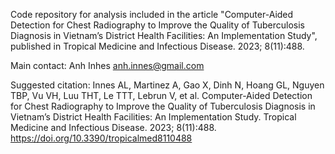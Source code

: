 Code repository for analysis included in the article "Computer-Aided Detection for Chest Radiography to Improve the Quality of Tuberculosis Diagnosis in Vietnam’s District Health Facilities: An Implementation Study", published in Tropical Medicine and Infectious Disease. 2023; 8(11):488. 

Main contact: Anh Inhes <anh.innes@gmail.com>

Suggested citation:
Innes AL, Martinez A, Gao X, Dinh N, Hoang GL, Nguyen TBP, Vu VH, Luu THT, Le TTT, Lebrun V, et al. Computer-Aided Detection for Chest Radiography to Improve the Quality of Tuberculosis Diagnosis in Vietnam’s District Health Facilities: An Implementation Study. Tropical Medicine and Infectious Disease. 2023; 8(11):488. https://doi.org/10.3390/tropicalmed8110488
